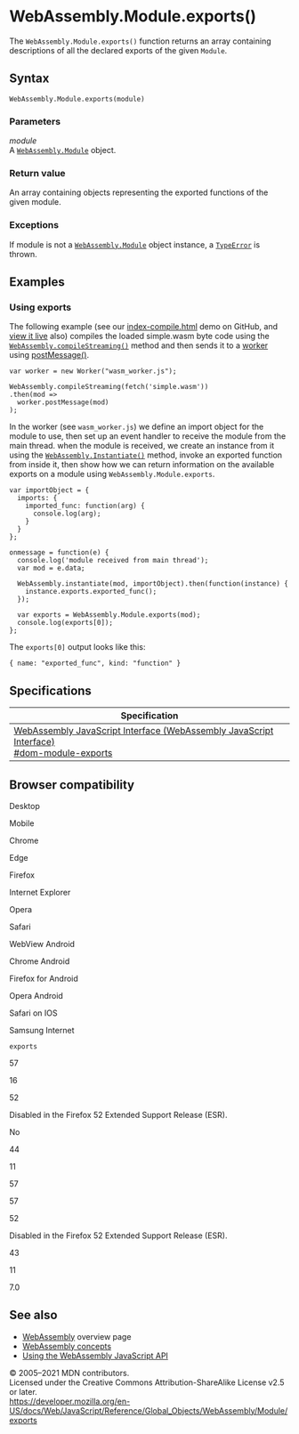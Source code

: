WebAssembly.Module.exports()
============================

The `WebAssembly.Module.exports()` function returns an array containing descriptions of all the declared exports of the given `Module`.

Syntax
------

    WebAssembly.Module.exports(module)

### Parameters

*module*  
A [`WebAssembly.Module`](../module) object.

### Return value

An array containing objects representing the exported functions of the given module.

### Exceptions

If module is not a [`WebAssembly.Module`](../module) object instance, a [`TypeError`](../../typeerror) is thrown.

Examples
--------

### Using exports

The following example (see our [index-compile.html](https://github.com/mdn/webassembly-examples/blob/master/js-api-examples/index-compile.html) demo on GitHub, and [view it live](https://mdn.github.io/webassembly-examples/js-api-examples/index-compile.html) also) compiles the loaded simple.wasm byte code using the [`WebAssembly.compileStreaming()`](../compilestreaming) method and then sends it to a [worker](https://developer.mozilla.org/en-US/docs/Web/API/Web_Workers_API) using [postMessage()](https://developer.mozilla.org/en-US/docs/Web/API/Worker/postMessage).

    var worker = new Worker("wasm_worker.js");

    WebAssembly.compileStreaming(fetch('simple.wasm'))
    .then(mod =>
      worker.postMessage(mod)
    );

In the worker (see `wasm_worker.js`) we define an import object for the module to use, then set up an event handler to receive the module from the main thread. when the module is received, we create an instance from it using the [`WebAssembly.Instantiate()`](../instantiate) method, invoke an exported function from inside it, then show how we can return information on the available exports on a module using `WebAssembly.Module.exports`.

    var importObject = {
      imports: {
        imported_func: function(arg) {
          console.log(arg);
        }
      }
    };

    onmessage = function(e) {
      console.log('module received from main thread');
      var mod = e.data;

      WebAssembly.instantiate(mod, importObject).then(function(instance) {
        instance.exports.exported_func();
      });

      var exports = WebAssembly.Module.exports(mod);
      console.log(exports[0]);
    };

The `exports[0]` output looks like this:

    { name: "exported_func", kind: "function" }

Specifications
--------------

<table><thead><tr class="header"><th>Specification</th></tr></thead><tbody><tr class="odd"><td><a href="https://webassembly.github.io/spec/js-api/#dom-module-exports">WebAssembly JavaScript Interface (WebAssembly JavaScript Interface)<br />
<span class="small">#dom-module-exports</span></a></td></tr></tbody></table>

Browser compatibility
---------------------

Desktop

Mobile

Chrome

Edge

Firefox

Internet Explorer

Opera

Safari

WebView Android

Chrome Android

Firefox for Android

Opera Android

Safari on IOS

Samsung Internet

`exports`

57

16

52

Disabled in the Firefox 52 Extended Support Release (ESR).

No

44

11

57

57

52

Disabled in the Firefox 52 Extended Support Release (ESR).

43

11

7.0

See also
--------

-   [WebAssembly](https://developer.mozilla.org/en-US/docs/WebAssembly) overview page
-   [WebAssembly concepts](https://developer.mozilla.org/en-US/docs/WebAssembly/Concepts)
-   [Using the WebAssembly JavaScript API](https://developer.mozilla.org/en-US/docs/WebAssembly/Using_the_JavaScript_API)

© 2005–2021 MDN contributors.  
Licensed under the Creative Commons Attribution-ShareAlike License v2.5 or later.  
<a href="https://developer.mozilla.org/en-US/docs/Web/JavaScript/Reference/Global_Objects/WebAssembly/Module/exports" class="_attribution-link">https://developer.mozilla.org/en-US/docs/Web/JavaScript/Reference/Global_Objects/WebAssembly/Module/exports</a>
